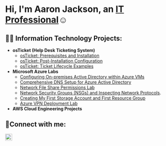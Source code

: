<h1>Hi, I'm Aaron Jackson, an <a href="https://linkedin.com/in/Josh">IT Professional</a>☺</h1>

<h2>👨‍💻 Information Technology Projects:</h2>

- <b>osTicket (Help Desk Ticketing System)</b>
  - [osTicket: Prerequisites and Installation](https://github.com/Aaron504/OsTicketLab1)
  - [osTicket: Post-Installation Configuration](https://github.com/Aaron504/osTicket-Post-Installation-Lab)
  - [osTicket: Ticket Lifecycle Examples](https://github.com/Aaron504/Ticket-Lifecycle-Lab)
- <b>Microsoft Azure Labs</b>
  - [Configuring On-premises Active Directory within Azure VMs](https://github.com/Aaron504/On-premises-Active-Directory-Deployed-in-the-Cloud-Azure-)
  - [Comprehensive DNS Setup for Azure Active Directory](https://github.com/Aaron504/Comprehensive-DNS-Setup-for-Azure-AD)
  - [Network File Share Permissions Lab](https://github.com/Aaron504/Network-File-Share-Permissions-Lab)
  - [Network Security Groups (NSGs) and Inspecting Network Protocols](https://github.com/Aaron504/Network-Security-Groups-NSGs-and-Inspecting-Traffic-Between-Azure-Virtual-Machines).
  - [Creating My First Storage Account and First Resource Group](https://github.com/Aaron504/CC---Lab-1)
  - [Azure VPN Deployment Lab](https://github.com/Aaron504/Azure-VPN-Deployment-Lab)
- <b>AWS Cloud Engineering Projects</b>

<h2>🤳Connect with me:</h2>

[<img align="left" alt="Josh | LinkedIn" width="22px" src="https://cdn.jsdelivr.net/npm/simple-icons@v3/icons/linkedin.svg" />][linkedin]


[linkedin]: https://linkedin.com/in/Josh
